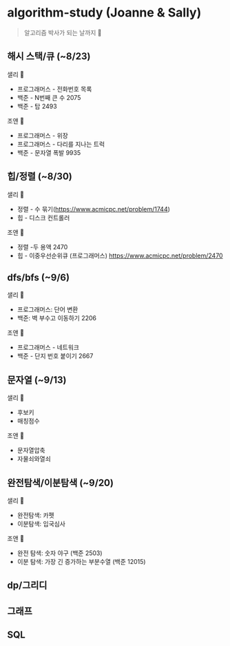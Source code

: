 # algorithm-study (Joanne & Sally)
> 알고리즘 박사가 되는 날까지 🚀

## 해시 스택/큐 (~8/23)
샐리 🐥  
* 프로그래머스 - 전화번호 목록  
* 백준 - N번째 큰 수 2075  
* 백준 - 탑 2493  

조앤 🌟  
* 프로그래머스 - 위장  
* 프로그래머스 - 다리를 지나는 트럭  
* 백준 - 문자열 폭발 9935  

## 힙/정렬 (~8/30)
샐리 🐥  
* 정렬 - 수 묶기(https://www.acmicpc.net/problem/1744)  
* 힙 - 디스크 컨트롤러  

조앤 🌟   
* 정렬 -두 용액 2470  
* 힙 - 이중우선순위큐 (프로그래머스) https://www.acmicpc.net/problem/2470  

## dfs/bfs (~9/6)
샐리 🐥  
* 프로그래머스: 단어 변환
* 백준: 벽 부수고 이동하기 2206  

조앤 🌟   
* 프로그래머스 - 네트워크 
* 백준 - 단지 번호 붙이기 2667

## 문자열 (~9/13)
샐리 🐥 
* 후보키
* 매칭점수

조앤 🌟  
* 문자열압축
* 자물쇠와열쇠


## 완전탐색/이분탐색 (~9/20)
샐리 🐥 
* 완전탐색: 카펫
* 이분탐색: 입국심사

조앤 🌟  
* 완전 탐색: 숫자 야구 (백준 2503)
* 이분 탐색: 가장 긴 증가하는 부분수열 (백준 12015)

## dp/그리디

## 그래프

## SQL 
